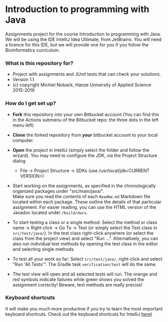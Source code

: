# Introduction to programming with Java #

Assignments project for the course Introduction to programming with Java.
We will be using the IDE IntelliJ Idea Ultimate, from JetBrains. 
You will need a licence for this IDE, but we will provide one for you if you follow the
 Bioinformatics curriculum.

### What is this repository for?

* Project with assignments and JUnit tests that can check your solutions.
* Version 1.1
* (c) copyright Michiel Noback, Hanze University of Applied Science 2015-2019

### How do I get set up?

* **Fork** this repository into your own Bitbucket account (You can find this in the Actions submenu of the Bitbucket repo:
 the three dots in the left menu left)  

* **Clone** the forked repository from **_your_** bitbucket account to your local computer. 

* **Open** the project in IntelliJ (simply select the folder and follow the wizard).
 You may need to configure the JDK, via the Project Structure dialog  
    - File &rarr; Project Structure &rarr; SDKs (use /usr/local/jdk&lt;CURRENT VERSION&GT;)

* Start working on the assignments, as specified in the chronologically organized packages under "src/main/java/".  
 Make sure you read the contents of each `Readme.md` Markdown file located within each package. These outline the 
 details of that particular assignment. For easier reading, you can use the HTML version of the Javadoc located under `/build/docs`. 

* To start testing a class or a single method: Select the method or class name &rarr; Right click &rarr; Go To &rarr; Test (or simply select
 the Test class in `src/test/java/`). In the test class right-click anywhere (or select the class from the project view) 
 and select "Run ...". Alternatively, you can also run individual test methods by opening the test class in the editor 
 and selecting single methods.

* To test all your work so far: Select `src/test/java/`, right-click and select "Run 'All Tests'". 
The Gradle task  `verification/test` will do the same.

* The test view will open and all selected tests will run. The orange and red symbols indicate failures while green shows you 
solved the assignment correctly! Beware, test methods are really precise!  

### Keyboard shortcuts
It will make you much more productive if you try to learn the most important keyboard shortcuts. 
Check out the keyboard shortcuts for IntelliJ 
[here](https://resources.jetbrains.com/storage/products/intellij-idea/docs/IntelliJIDEA_ReferenceCard.pdf))


